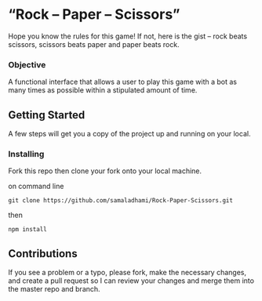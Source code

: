 # “Rock – Paper – Scissors”

Hope you know the rules for this game! If not, here is the gist – rock beats scissors, scissors beats paper and paper beats rock.

### Objective
A functional interface that allows a user to play this game with a bot as many times as possible within a stipulated amount of time.

## Getting Started

A few steps will get you a copy of the project up and running on your local.

### Installing
Fork this repo then clone your fork onto your local machine.

on command line
```
git clone https://github.com/samaladhami/Rock-Paper-Scissors.git
```
then
```
npm install
```
## Contributions
If you see a problem or a typo, please fork, make the necessary changes, and create a pull request so I can review your changes and merge them into the master repo and branch.
